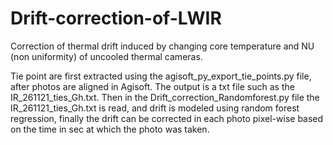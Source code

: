 # Drift-correction-of-LWIR
Correction of thermal drift induced by changing core temperature and NU (non uniformity) of uncooled thermal cameras. 

Tie point are first extracted using the agisoft_py_export_tie_points.py file, after photos are aligned in Agisoft. The output is a txt file such as the IR_261121_ties_Gh.txt. 
Then in the Drift_correction_Randomforest.py file the IR_261121_ties_Gh.txt is read, and drift is modeled using random forest regression, finally the drift can be corrected in each photo pixel-wise based on the time in sec at which the photo was taken. 
